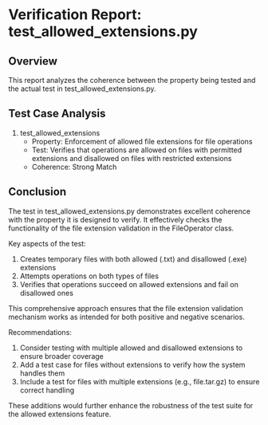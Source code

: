 # Verification Report: test_allowed_extensions.py

## Overview
This report analyzes the coherence between the property being tested and the actual test in test_allowed_extensions.py.

## Test Case Analysis

1. test_allowed_extensions
   - Property: Enforcement of allowed file extensions for file operations
   - Test: Verifies that operations are allowed on files with permitted extensions and disallowed on files with restricted extensions
   - Coherence: Strong Match

## Conclusion
The test in test_allowed_extensions.py demonstrates excellent coherence with the property it is designed to verify. It effectively checks the functionality of the file extension validation in the FileOperator class.

Key aspects of the test:
1. Creates temporary files with both allowed (.txt) and disallowed (.exe) extensions
2. Attempts operations on both types of files
3. Verifies that operations succeed on allowed extensions and fail on disallowed ones

This comprehensive approach ensures that the file extension validation mechanism works as intended for both positive and negative scenarios.

Recommendations:
1. Consider testing with multiple allowed and disallowed extensions to ensure broader coverage
2. Add a test case for files without extensions to verify how the system handles them
3. Include a test for files with multiple extensions (e.g., file.tar.gz) to ensure correct handling

These additions would further enhance the robustness of the test suite for the allowed extensions feature.